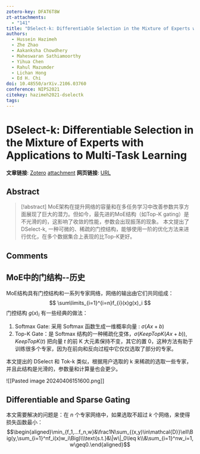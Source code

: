 ```yaml
---
zotero-key: DFAT6T8W
zt-attachments:
  - "141"
title: "DSelect-k: Differentiable Selection in the Mixture of Experts with Applications to Multi-Task Learning"
authors:
  - Hussein Hazimeh
  - Zhe Zhao
  - Aakanksha Chowdhery
  - Maheswaran Sathiamoorthy
  - Yihua Chen
  - Rahul Mazumder
  - Lichan Hong
  - Ed H. Chi
doi: 10.48550/arXiv.2106.03760
conference: NIPS2021
citekey: hazimeh2021-dselectk
tags:
---
```

# DSelect-k: Differentiable Selection in the Mixture of Experts with Applications to Multi-Task Learning

**文章链接**: [Zotero](zotero://select/library/items/DFAT6T8W) [attachment](<file:///home/ilot/Zotero/storage/I5NQ7X3N/Hazimeh%20%E7%AD%89%20-%202021%20-%20DSelect-k%20Differentiable%20Selection%20in%20the%20Mixture.pdf>)
**网页链接**: [URL](http://arxiv.org/abs/2106.03760)
## Abstract

>[!abstract]
>MoE架构在提升网络的容量和在多任务学习中改善参数共享方面展现了巨大的潜力。但如今，最先进的MoE结构（如Top-K gating）是不光滑的的，这影响了收敛的性能，参数会出现振荡的现象。
>本文提出了DSelect-k, 一种可微的、稀疏的门控结构，能够使用一阶的优化方法来进行优化，在多个数据集合上表现的比Top-K更好。

## Comments


## MoE中的门结构--历史
MoE结构具有门控结构和一系列专家网络，网络的输出由它们共同组成：
$$
\sum\limits_{i=1}^{i=n}f_{i}(x)g(x)_i
$$
门控结构 $g(x)_i$ 有一些经典的做法：
1. Softmax Gate: 采用 Softmax 函数生成一维概率向量 : $\sigma(Ax+b)$
2. Top-K Gate：是 Softmax 结构的一种稀疏化变体，$\sigma(KeepTopK(Ax+b))$, $KeepTopK(t)$ 把向量 $t$ 的前 K 大元素保持不变，其它的置 0，这种方法有助于训练很多个专家，因为在前向和反向过程中它仅仅选取了部分的专家。

本文提出的 DSelect 和 Tok-k 类似，根据用户选取的 k 来稀疏的选取一些专家，并且此结构是光滑的，参数量和计算量也会更少。

![[Pasted image 20240406151600.png]]



## Differentiable and Sparse Gating

本文需要解决的问题是：在 $n$ 个专家网络中，如果选取不超过 $k$ 个网络，来使得损失函数最小：
$$\begin{aligned}\min_{f_1,...f_n,w}&\frac1N\sum_{(x,y)\in\mathcal{D}}\ell\Big(y,\sum_{i=1}^nf_i(x)w_i\Big)\\\text{s.t.}&\|w\|_0\leq k\\&\sum_{i=1}^nw_i=1, w\geq0.\end{aligned}$$